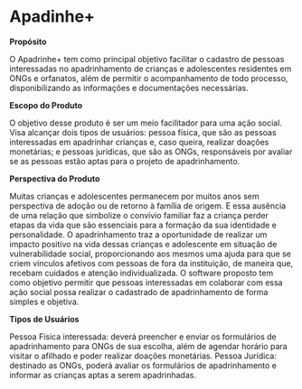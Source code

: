 # Apadinhe+

**Propósito** 

O Apadrinhe+ tem como principal objetivo facilitar o cadastro de pessoas interessadas no apadrinhamento de crianças e adolescentes residentes em ONGs e orfanatos, além de permitir o acompanhamento de todo processo, disponibilizando as informações e documentações necessárias.  

**Escopo do Produto** 

O objetivo desse produto é ser um meio facilitador para uma ação social. Visa alcançar dois tipos de usuários: pessoa física, que são as pessoas interessadas em apadrinhar crianças e, caso queira, realizar doações monetárias; e pessoas jurídicas, que são as ONGs, responsáveis por avaliar se as pessoas estão aptas para o projeto de apadrinhamento. 

**Perspectiva do Produto** 

Muitas crianças e adolescentes permanecem por muitos anos sem perspectiva de adoção ou de retorno à família de origem. E essa ausência de uma relação que simbolize o convívio familiar faz a criança perder etapas da vida que são essenciais para a formação da sua identidade e personalidade. O apadrinhamento traz a oportunidade de realizar um impacto positivo na vida dessas crianças e adolescente em situação de vulnerabilidade social, proporcionando aos mesmos uma ajuda para que se criem vínculos afetivos com pessoas de fora da instituição, de maneira que, recebam cuidados e atenção individualizada. O software proposto tem como objetivo permitir que pessoas interessadas em colaborar com essa ação social possa realizar o cadastrado de apadrinhamento de forma simples e objetiva.  

**Tipos de Usuários** 

Pessoa Física interessada: deverá preencher e enviar os formulários de apadrinhamento para ONGs de sua escolha, além de agendar horário para visitar o afilhado e poder realizar doações monetárias. Pessoa Jurídica: destinado as ONGs, poderá avaliar os formulários de apadrinhamento e informar as crianças aptas a serem apadrinhadas. 
